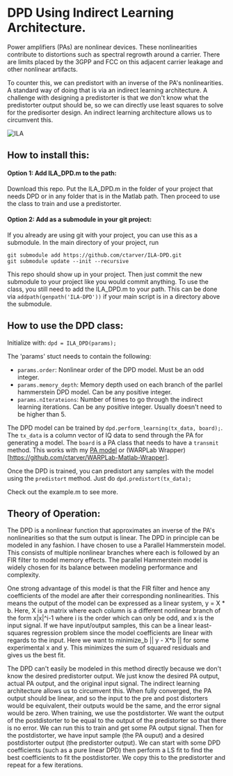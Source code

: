 # DPD Using Indirect Learning Architecture.

Power amplifiers (PAs) are nonlinear devices. These nonlinearities contribute to distortions such as spectral regrowth around a carrier. There are limits placed by the 3GPP and FCC on this adjacent carrier leakage and other nonlinear artifacts.

To counter this, we can predistort with an inverse of the PA's nonlinearities. A standard way of doing that is via an indirect learning architecture. A challenge with designing a predistorter is that we don't know what the predistorter output should be, so we can directly use least squares to solve for the predisorter design. An indirect learning architecture allows us to circumvent this.

![ILA](http://zone.ni.com/images/reference/en-XX/help/374264E-01/dpd2.png "Indirect Learning Architecture")

## How to install this: 
#### Option 1: Add ILA_DPD.m to the path:
Download this repo. Put the ILA_DPD.m in the folder of your project that needs DPD or in any folder that is in the Matlab path. Then proceed to use the class to train and use a predistorter.

#### Option 2: Add as a submodule in your git project:
If you already are using git with your project, you can use this as a submodule. In the main directory of your project, run
```
git submodule add https://github.com/ctarver/ILA-DPD.git
git submodule update --init --recursive
```
This repo should show up in your project. Then just commit the new submodule to your project like you would commit anything. 
To use the class, you still need to add the ILA_DPD.m to your path. This can be done via `addpath(genpath('ILA-DPD'))` if your main script is in a directory above the submodule.

## How to use the DPD class:
Initialize with:
`dpd = ILA_DPD(params);`

The 'params' stuct needs to contain the following:
 - `params.order`: Nonlinear order of the DPD model. Must be an odd integer.
 - `params.memory_depth`: Memory depth used on each branch of the parllel hammerstein DPD model. Can be any positive integer.
 - `params.nIterateions`: Number of times to go through the indirect learning iterations. Can be any positive integer. Usually doesn't need to be higher than 5.
  
The DPD model can be trained by `dpd.perform_learning(tx_data, board);`. The `tx_data` is a column vector of IQ data to send through the PA for generating a model. The `board` is a PA class that needs to have a `transmit` method. This works with my [PA model](https://github.com/ctarver/Power-Amplifier-Model) or (WARPLab Wrapper)[https://github.com/ctarver/WARPLab-Matlab-Wrapper].

Once the DPD is trained, you can predistort any samples with the model using the `predistort` method. Just do `dpd.predistort(tx_data);`

Check out the example.m to see more. 

## Theory of Operation:
The DPD is a nonlinear function that approximates an inverse of the PA's nonlinearities so that the sum output is linear. The DPD in principle can be modeled in any fashion. I have chosen to use a Parallel Hammerstein model. This consists of multiple nonlinear branches where each is followed by an FIR filter to model memory effects. The parallel Hammerstein model is widely chosen for its balance between modeling performance and complexity. 

One strong advantage of this model is that the FIR filter and hence any coefficients of the model are after their corresponding nonlinearities. This means the output of the model can be expressed as a linear system, y = X * b. Here, X is a matrix where each column is a different nonlinear branch of the form x|x|^i-1 where i is the order which can only be odd, and x is the input signal. If we have input/output samples, this can be a linear least-squares regression problem since the model coefficients are linear with regards to the input. Here we want to minimize_b || y - X*b || for some experimental x and y. This minimizes the sum of squared residuals and gives us the best fit. 

The DPD can't easily be modeled in this method directly because we don't know the desired predistorter output. We just know the desired PA output, actual PA output, and the original input signal. The indirect learning architecture allows us to circumvent this. When fully converged, the PA output should be linear, and so the input to the pre and post distorters would be equivalent, their outputs would be the same, and the error signal would be zero. When training, we use the postdistorter.  We want the output of the postdistorter to be equal to the output of the predistorter so that there is no error. We can run this to train and get some PA output signal. Then for the postdistorter, we have input sample (the PA ouput) and a desired postdistorter output (the predistorter output). We can start with some DPD coefficients (such as a pure linear DPD) then perform a LS fit to find the best coefficients to fit the postdistorter.  We copy this to the predistorter and repeat for a few iterations.
